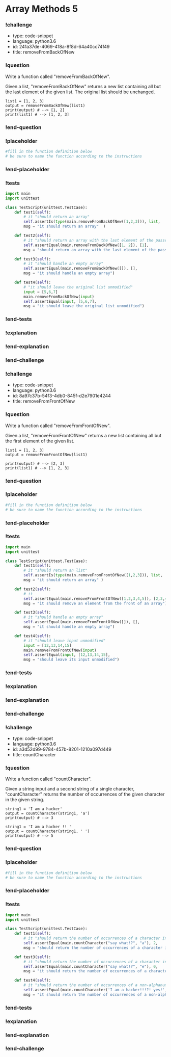 # Array Methods 5

### !challenge

* type: code-snippet
* language: python3.6
* id: 241a37de-4069-418a-8f8d-64a40cc74f49
* title: removeFromBackOfNew

### !question

Write a function called "removeFromBackOfNew".

Given a list, "removeFromBackOfNew" returns a new list containing all but the last element of the given list. The original list should be unchanged.


```
list1 = [1, 2, 3]
output = removeFromBackOfNew(list1)
print(output) # --> [1, 2]
print(list1) # --> [1, 2, 3]
```

### !end-question

### !placeholder

```python
#fill in the function definition below
# be sure to name the function according to the instructions

```

### !end-placeholder

### !tests

```python
import main
import unittest

class TestScript(unittest.TestCase):
    def test1(self):
        # it "should return an array"
        self.assertIs(type(main.removeFromBackOfNew([1,2,3])), list,
        msg = "it should return an array"  )

    def test2(self):
        # it "should return an array with the last element of the passed in array removed"
        self.assertEqual(main.removeFromBackOfNew([1, 2]), [1],
        msg = "should return an array with the last element of the passed in array removed")

    def test3(self):
        # it "should handle an empty array"
        self.assertEqual(main.removeFromBackOfNew([]), [],
        msg = "it should handle an empty array")

    def test4(self):
        # "it should leave the original list unmodified"
        input = [5,6,7]
        main.removeFromBackOfNew(input)
        self.assertEqual(input, [5,6,7],
        msg = "it should leave the original list unmodified")

```


### !end-tests

### !explanation

### !end-explanation

### !end-challenge

### !challenge

* type: code-snippet
* language: python3.6
* id: 8a97c37b-54f3-4db0-845f-d2e7901e4244
* title: removeFromFrontOfNew

### !question

Write a function called "removeFromFrontOfNew".

Given a list, "removeFromFrontOfNew" returns a new list containing all but the first element of the given list.



```
list1 = [1, 2, 3]
output = removeFromFrontOfNew(list1)

print(output) # --> [2, 3]
print(list1) # --> [1, 2, 3]
```

### !end-question

### !placeholder

```python
#fill in the function definition below
# be sure to name the function according to the instructions

```

### !end-placeholder

### !tests

```python
import main
import unittest

class TestScript(unittest.TestCase):
    def test1(self):
        # it "should return an list"
        self.assertIs(type(main.removeFromFrontOfNew([1,2,3])), list,
        msg = "it should return an array" )

    def test2(self):
        # it
        self.assertEqual(main.removeFromFrontOfNew([1,2,3,4,5]), [2,3,4,5],
        msg = "it should remove an element from the front of an array")

    def test3(self):
        # it "should handle an empty array"
        self.assertEqual(main.removeFromFrontOfNew([]), [],
        msg = "it should handle an empty array")

    def test4(self):
        # it "should leave input unmodified"
        input = [12,13,14,15]
        main.removeFromFrontOfNew(input)
        self.assertEqual(input, [12,13,14,15],
        msg = "should leave its input unmodified")
```

### !end-tests

### !explanation

### !end-explanation

### !end-challenge

### !challenge

* type: code-snippet
* language: python3.6
* id: a3d52d99-9784-457b-8201-1210a097d449
* title: countCharacter

### !question

Write a function called "countCharacter".

Given a string input and a second string of a single character, "countCharacter" returns the number of occurrences of the given character in the given string.

```
string1 = 'I am a hacker'
output = countCharacter(string1, 'a')
print(output) # --> 3

string1 = 'I am a hacker !! '
output = countCharacter(string1, ' ')
print(output) # --> 5
```

### !end-question

### !placeholder

```python
#fill in the function definition below
# be sure to name the function according to the instructions


```

### !end-placeholder

### !tests

```python
import main
import unittest

class TestScript(unittest.TestCase):
    def test1(self):
        # it "should return the number of occurrences of a character in a string when the character exists"
        self.assertEqual(main.countCharacter("say what!?", "a"), 2,
        msg = "should return the number of occurrences of a character in a string when the character exists")

    def test3(self):
        # it "should return the number of occurrences of a character in a string when the character does not exist"
        self.assertEqual(main.countCharacter("say what!?", "e"), 0,
        msg = "it should return the number of occurrences of a character in a string when the character does not exist")

    def test4(self):
        # it "should return the number of occurrences of a non-alphanumeric character in a string when the character exists"
        self.assertEqual(main.countCharacter('I am a hacker!!!?! yes!', ' '), 4,
        msg = "it should return the number of occurrences of a non-alphanumeric character in a string when the character exists")
```

### !end-tests

### !explanation

### !end-explanation

### !end-challenge
